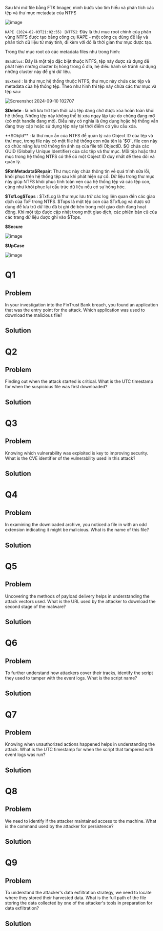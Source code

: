 Sau khi mở file bằng FTK Imager, mình bước vào tìm hiểu và phân tích các tệp và thư mục metadata của NTFS

![image](https://github.com/user-attachments/assets/5895b77d-c9ab-4285-9515-dd7fcd2b93b6)

`KAPE (2024-02-03T21:02:55) [NTFS]`: Đây là thư mục root chính của phân vùng NTFS được tạo bằng công cụ KAPE - một công cụ dùng để lấy và phân tích dữ liệu từ máy tính, đi kèm với đó là thời gian thư mục được tạo.

Trong thư mục root có các metadata files như trong hình:

`$BadClus`: Đây là một tệp đặc biệt thuộc NTFS, tệp này được sử dụng để phát hiện những cluster bị hỏng trong ổ đĩa, hệ điều hành sẽ tránh sử dụng những cluster này để ghi dữ liệu.

`$Extend` : là thư mục hệ thống thuộc NTFS, thư mục này chứa các tệp và metadata của hệ thống tệp. Theo như hình thì tệp này chứa các thư mục và tệp sau:

![Screenshot 2024-09-10 102707](https://github.com/user-attachments/assets/3a9a4ee2-2c76-4d44-b4d9-98dd0a4a8df7)

**$Delete** : là nơi lưu trữ tạm thời các tệp đang chờ được xóa hoàn toàn khỏi hệ thống. Những tệp này không thể bị xóa ngay lập tức do chúng đang mở (có một handle đang mở). Điều này có nghĩa là ứng dụng hoặc hệ thống vẫn đang truy cập hoặc sử dụng tệp này tại thời điểm có yêu cầu xóa.

**$ObjId** : là thư mục ẩn của NTFS để quản lý các Object ID của tệp và thư mục, trong file này có một file hệ thống con nữa tên là `$O`, file con này có chức năng lưu trữ thông tin ánh xạ của file tới ObjectID. $O chứa các GUID (Globally Unique Identifier) của các tệp và thư mục. Mỗi tệp hoặc thư mục trong hệ thống NTFS có thể có một Object ID duy nhất để theo dõi và quản lý.

**$RmMetadata\$Repair**: Thư mục này chứa thông tin về quá trình sửa lỗi, khôi phục trên hệ thống tệp sau khi phát hiện sự cố. Dữ liệu trong thư mục này giúp NTFS khôi phục tính toàn vẹn của hệ thống tệp và các tệp con, cũng như khôi phục lại cấu trúc dữ liệu nếu có sự hỏng hóc.

**$TxfLog\$Tops** : $TxfLog là thư mục lưu trữ các log liên quan đến các giao dịch của TxF trong NTFS. $Tops là một tệp con của $TxfLog và được sử dụng để lưu trữ dữ liệu đã bị ghi đè bên trong một giao dịch đang hoạt động. Khi một tệp được cập nhật trong một giao dịch, các phiên bản cũ của các trang dữ liệu được ghi vào $Tops.

**$Secure**

![image](https://github.com/user-attachments/assets/6a18892a-91f7-470f-8291-e630bdbe1305)


**$UpCase**

![image](https://github.com/user-attachments/assets/4ca55cbc-7868-4227-9f3a-3f5e2c55d8ed)

<h1>Q1</h1>
<h2>Problem</h2>
In your investigation into the FinTrust Bank breach, you found an application that was the entry point for the attack. Which application was used to download the malicious file?
<h2>Solution</h2></h2>

<h1>Q2</h1>
<h2>Problem</h2>
Finding out when the attack started is critical. What is the UTC timestamp for when the suspicious file was first downloaded?
<h2>Solution</h2></h2>

<h1>Q3</h1>
<h2>Problem</h2>
Knowing which vulnerability was exploited is key to improving security. What is the CVE identifier of the vulnerability used in this attack?
<h2>Solution</h2></h2>

<h1>Q4</h1>
<h2>Problem</h2>
In examining the downloaded archive, you noticed a file in with an odd extension indicating it might be malicious. What is the name of this file?
<h2>Solution</h2></h2>

<h1>Q5</h1>
<h2>Problem</h2>
Uncovering the methods of payload delivery helps in understanding the attack vectors used. What is the URL used by the attacker to download the second stage of the malware?
<h2>Solution</h2></h2>

<h1>Q6</h1>
<h2>Problem</h2>
To further understand how attackers cover their tracks, identify the script they used to tamper with the event logs. What is the script name?
<h2>Solution</h2></h2>

<h1>Q7</h1>
<h2>Problem</h2>
Knowing when unauthorized actions happened helps in understanding the attack. What is the UTC timestamp for when the script that tampered with event logs was run?
<h2>Solution</h2></h2>

<h1>Q8</h1>
<h2>Problem</h2>
We need to identify if the attacker maintained access to the machine. What is the command used by the attacker for persistence?
<h2>Solution</h2></h2>

<h1>Q9</h1>
<h2>Problem</h2>
To understand the attacker's data exfiltration strategy, we need to locate where they stored their harvested data. What is the full path of the file storing the data collected by one of the attacker's tools in preparation for data exfiltration?
<h2>Solution</h2></h2>
